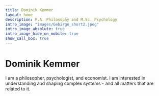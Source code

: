 ```yaml
---
title: Dominik Kemmer
layout: home
description: M.A. Philosophy and M.Sc. Psychology
intro_image: "images/Gebirge_short2.jpeg"
intro_image_absolute: true
intro_image_hide_on_mobile: true
show_call_box: true
---
```


# Dominik Kemmer

I am a philosopher, psychologist, and economist. I am interested in understanding and shaping complex systems - and all matters that are related to it. 
